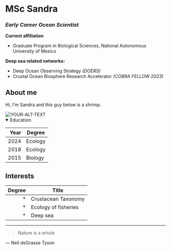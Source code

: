 # **MSc Sandra**  
### *Early Career Ocean Scientist*

**Current affiliation** 
- Graduate Program in Biological Sciences, National Autonomous University of Mexico

**Deep sea related networks:** 
- Deep Ocean Observing Strategy  _(DOERS)_
- Crustal Ocean Biosphere Research Accelerator _(COBRA FELLOW 2023)_

## About me

Hi, I'm Sandra and this guy below is a shrimp.



<picture>
 <source media="(prefers-color-scheme: dark)" srcset="https://d2zmi9say0r1yj.cloudfront.net/OceanImageBank_RichardBarnden_12.jpg">
 <source media="(prefers-color-scheme: light)" srcset="https://d2zmi9say0r1yj.cloudfront.net/OceanImageBank_RichardBarnden_12.jpg">
 <img alt="YOUR-ALT-TEXT" src="https://d2zmi9say0r1yj.cloudfront.net/OceanImageBank_RichardBarnden_12.jpg">
</picture>


<details open>
<summary>Education</summary>

| Year  | Degree |
|-----:|---------------|
|     2024 | Ecology              |
|     2018 | Ecology              |
|     2015 | Biology             |

 </details>
 
 
## Interests

| Degree | Title |
|-----:|---------------|
|    * | Crustacean Taxonomy              |
|    * | Ecology of fisheries              |
|    *  |  Deep sea             |



<!-- TO DO: add more details about me later -->



---
> Nature is a whole

— Neil deGrasse Tyson
